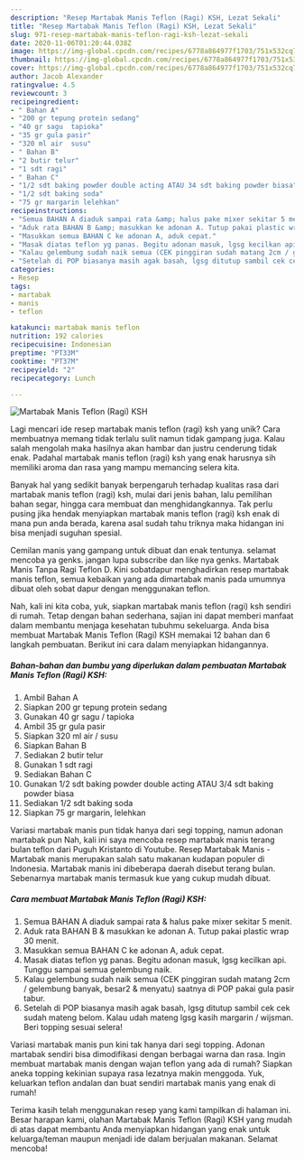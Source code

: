 ```yaml
---
description: "Resep Martabak Manis Teflon (Ragi) KSH, Lezat Sekali"
title: "Resep Martabak Manis Teflon (Ragi) KSH, Lezat Sekali"
slug: 971-resep-martabak-manis-teflon-ragi-ksh-lezat-sekali
date: 2020-11-06T01:20:44.038Z
image: https://img-global.cpcdn.com/recipes/6778a864977f1703/751x532cq70/martabak-manis-teflon-ragi-ksh-foto-resep-utama.jpg
thumbnail: https://img-global.cpcdn.com/recipes/6778a864977f1703/751x532cq70/martabak-manis-teflon-ragi-ksh-foto-resep-utama.jpg
cover: https://img-global.cpcdn.com/recipes/6778a864977f1703/751x532cq70/martabak-manis-teflon-ragi-ksh-foto-resep-utama.jpg
author: Jacob Alexander
ratingvalue: 4.5
reviewcount: 3
recipeingredient:
- " Bahan A"
- "200 gr tepung protein sedang"
- "40 gr sagu  tapioka"
- "35 gr gula pasir"
- "320 ml air  susu"
- " Bahan B"
- "2 butir telur"
- "1 sdt ragi"
- " Bahan C"
- "1/2 sdt baking powder double acting ATAU 34 sdt baking powder biasa"
- "1/2 sdt baking soda"
- "75 gr margarin lelehkan"
recipeinstructions:
- "Semua BAHAN A diaduk sampai rata &amp; halus pake mixer sekitar 5 menit."
- "Aduk rata BAHAN B &amp; masukkan ke adonan A. Tutup pakai plastic wrap 30 menit."
- "Masukkan semua BAHAN C ke adonan A, aduk cepat."
- "Masak diatas teflon yg panas. Begitu adonan masuk, lgsg kecilkan api. Tunggu sampai semua gelembung naik."
- "Kalau gelembung sudah naik semua (CEK pinggiran sudah matang 2cm / gelembung banyak, besar2 &amp; menyatu) saatnya di POP pakai gula pasir tabur."
- "Setelah di POP biasanya masih agak basah, lgsg ditutup sambil cek cek sudah mateng belom. Kalau udah mateng lgsg kasih margarin / wijsman. Beri topping sesuai selera!"
categories:
- Resep
tags:
- martabak
- manis
- teflon

katakunci: martabak manis teflon 
nutrition: 192 calories
recipecuisine: Indonesian
preptime: "PT33M"
cooktime: "PT37M"
recipeyield: "2"
recipecategory: Lunch

---
```



![Martabak Manis Teflon (Ragi) KSH](https://img-global.cpcdn.com/recipes/6778a864977f1703/751x532cq70/martabak-manis-teflon-ragi-ksh-foto-resep-utama.jpg)

Lagi mencari ide resep martabak manis teflon (ragi) ksh yang unik? Cara membuatnya memang tidak terlalu sulit namun tidak gampang juga. Kalau salah mengolah maka hasilnya akan hambar dan justru cenderung tidak enak. Padahal martabak manis teflon (ragi) ksh yang enak harusnya sih memiliki aroma dan rasa yang mampu memancing selera kita.

Banyak hal yang sedikit banyak berpengaruh terhadap kualitas rasa dari martabak manis teflon (ragi) ksh, mulai dari jenis bahan, lalu pemilihan bahan segar, hingga cara membuat dan menghidangkannya. Tak perlu pusing jika hendak menyiapkan martabak manis teflon (ragi) ksh enak di mana pun anda berada, karena asal sudah tahu triknya maka hidangan ini bisa menjadi suguhan spesial.

Cemilan manis yang gampang untuk dibuat dan enak tentunya. selamat mencoba ya genks. jangan lupa subscribe dan like nya genks. Martabak Manis Tanpa Ragi Teflon D. Kini sobatdapur menghadirkan resep martabak manis teflon, semua kebaikan yang ada dimartabak manis pada umumnya dibuat oleh sobat dapur dengan menggunakan teflon.


Nah, kali ini kita coba, yuk, siapkan martabak manis teflon (ragi) ksh sendiri di rumah. Tetap dengan bahan sederhana, sajian ini dapat memberi manfaat dalam membantu menjaga kesehatan tubuhmu sekeluarga. Anda bisa membuat Martabak Manis Teflon (Ragi) KSH memakai 12 bahan dan 6 langkah pembuatan. Berikut ini cara dalam menyiapkan hidangannya.

<!--inarticleads1-->

##### Bahan-bahan dan bumbu yang diperlukan dalam pembuatan Martabak Manis Teflon (Ragi) KSH:

1. Ambil  Bahan A
1. Siapkan 200 gr tepung protein sedang
1. Gunakan 40 gr sagu / tapioka
1. Ambil 35 gr gula pasir
1. Siapkan 320 ml air / susu
1. Siapkan  Bahan B
1. Sediakan 2 butir telur
1. Gunakan 1 sdt ragi
1. Sediakan  Bahan C
1. Gunakan 1/2 sdt baking powder double acting ATAU 3/4 sdt baking powder biasa
1. Sediakan 1/2 sdt baking soda
1. Siapkan 75 gr margarin, lelehkan


Variasi martabak manis pun tidak hanya dari segi topping, namun adonan martabak pun Nah, kali ini saya mencoba resep martabak manis terang bulan teflon dari Puguh Kristanto di Youtube. Resep Martabak Manis - Martabak manis merupakan salah satu makanan kudapan populer di Indonesia. Martabak manis ini dibeberapa daerah disebut terang bulan. Sebenarnya martabak manis termasuk kue yang cukup mudah dibuat. 

<!--inarticleads2-->

##### Cara membuat Martabak Manis Teflon (Ragi) KSH:

1. Semua BAHAN A diaduk sampai rata &amp; halus pake mixer sekitar 5 menit.
1. Aduk rata BAHAN B &amp; masukkan ke adonan A. Tutup pakai plastic wrap 30 menit.
1. Masukkan semua BAHAN C ke adonan A, aduk cepat.
1. Masak diatas teflon yg panas. Begitu adonan masuk, lgsg kecilkan api. Tunggu sampai semua gelembung naik.
1. Kalau gelembung sudah naik semua (CEK pinggiran sudah matang 2cm / gelembung banyak, besar2 &amp; menyatu) saatnya di POP pakai gula pasir tabur.
1. Setelah di POP biasanya masih agak basah, lgsg ditutup sambil cek cek sudah mateng belom. Kalau udah mateng lgsg kasih margarin / wijsman. Beri topping sesuai selera!


Variasi martabak manis pun kini tak hanya dari segi topping. Adonan martabak sendiri bisa dimodifikasi dengan berbagai warna dan rasa. Ingin membuat martabak manis dengan wajan teflon yang ada di rumah? Siapkan aneka topping kekinian supaya rasa lezatnya makin menggoda. Yuk, keluarkan teflon andalan dan buat sendiri martabak manis yang enak di rumah! 

Terima kasih telah menggunakan resep yang kami tampilkan di halaman ini. Besar harapan kami, olahan Martabak Manis Teflon (Ragi) KSH yang mudah di atas dapat membantu Anda menyiapkan hidangan yang enak untuk keluarga/teman maupun menjadi ide dalam berjualan makanan. Selamat mencoba!

